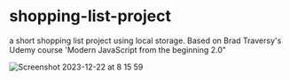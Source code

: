 # shopping-list-project

a short shopping list project using local storage. 
Based on Brad Traversy's Udemy course 'Modern JavaScript from the beginning 2.0"


![Screenshot 2023-12-22 at 8 15 59](https://github.com/mikathefinn/shopping-list-project/assets/55136436/feca5d16-a275-4934-a8a7-04379886f524)
